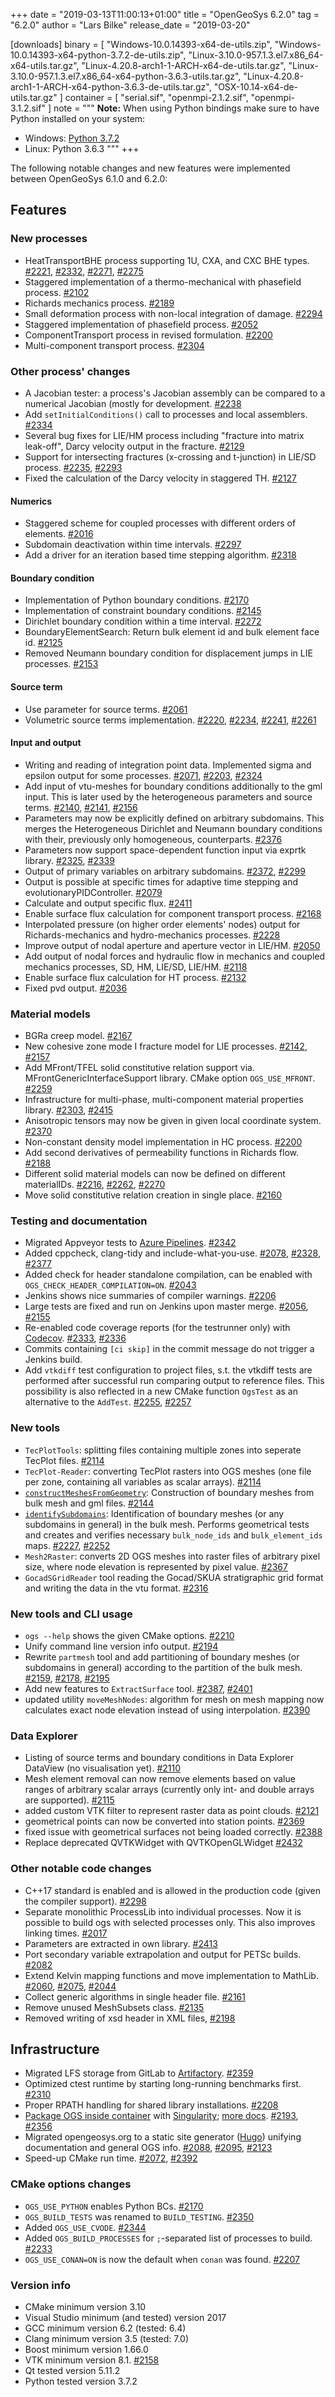 +++
date = "2019-03-13T11:00:13+01:00"
title = "OpenGeoSys 6.2.0"
tag = "6.2.0"
author = "Lars Bilke"
release_date = "2019-03-20"

[downloads]
binary = [
    "Windows-10.0.14393-x64-de-utils.zip",
    "Windows-10.0.14393-x64-python-3.7.2-de-utils.zip",
    "Linux-3.10.0-957.1.3.el7.x86_64-x64-utils.tar.gz",
    "Linux-4.20.8-arch1-1-ARCH-x64-de-utils.tar.gz",
    "Linux-3.10.0-957.1.3.el7.x86_64-x64-python-3.6.3-utils.tar.gz",
    "Linux-4.20.8-arch1-1-ARCH-x64-python-3.6.3-de-utils.tar.gz",
    "OSX-10.14-x64-de-utils.tar.gz"
]
container = [
    "serial.sif",
    "openmpi-2.1.2.sif",
    "openmpi-3.1.2.sif"
]
note = """
**Note:** When using Python bindings make sure to have Python installed on your system:

- Windows: [Python 3.7.2](https://www.python.org/ftp/python/3.7.2/python-3.7.2-amd64-webinstall.exe)
- Linux: Python 3.6.3
"""
+++

The following notable changes and new features were implemented between OpenGeoSys 6.1.0 and 6.2.0:

## Features

### New processes

- HeatTransportBHE process supporting 1U, CXA, and CXC BHE types. [#2221](https://github.com/ufz/ogs/pull/2221), [#2332](https://github.com/ufz/ogs/pull/2332),
  [#2271](https://github.com/ufz/ogs/pull/2271), [#2275](https://github.com/ufz/ogs/pull/2275)
- Staggered implementation of a thermo-mechanical with phasefield process. [#2102](https://github.com/ufz/ogs/pull/2102)
- Richards mechanics process. [#2189](https://github.com/ufz/ogs/pull/2189)
- Small deformation process with non-local integration of damage. [#2294](https://github.com/ufz/ogs/pull/2294)
- Staggered implementation of phasefield process. [#2052](https://github.com/ufz/ogs/pull/2052)
- ComponentTransport process in revised formulation. [#2200](https://github.com/ufz/ogs/pull/2200)
- Multi-component transport process. [#2304](https://github.com/ufz/ogs/pull/2304)

### Other process' changes

- A Jacobian tester: a process's Jacobian assembly can be compared to a
  numerical Jacobian (mostly for development. [#2238](https://github.com/ufz/ogs/pull/2238)
- Add `setInitialConditions()` call to processes and local assemblers. [#2334](https://github.com/ufz/ogs/pull/2334)
- Several bug fixes for LIE/HM process including "fracture into matrix
  leak-off", Darcy velocity output in the fracture. [#2129](https://github.com/ufz/ogs/pull/2129)
- Support for intersecting fractures (x-crossing and t-junction) in LIE/SD
  process. [#2235](https://github.com/ufz/ogs/pull/2235), [#2293](https://github.com/ufz/ogs/pull/2293)
- Fixed the calculation of the Darcy velocity in staggered TH. [#2127](https://github.com/ufz/ogs/pull/2127)

#### Numerics

- Staggered scheme for coupled processes with different orders of elements.
  [#2016](https://github.com/ufz/ogs/pull/2016)
- Subdomain deactivation within time intervals. [#2297](https://github.com/ufz/ogs/pull/2297)
- Add a driver for an iteration based time stepping algorithm. [#2318](https://github.com/ufz/ogs/pull/2318)

#### Boundary condition

- Implementation of Python boundary conditions. [#2170](https://github.com/ufz/ogs/pull/2170)
- Implementation of constraint boundary conditions. [#2145](https://github.com/ufz/ogs/pull/2145)
- Dirichlet boundary condition within a time interval. [#2272](https://github.com/ufz/ogs/pull/2272)
- BoundaryElementSearch: Return bulk element id and bulk element face id. [#2125](https://github.com/ufz/ogs/pull/2125)
- Removed Neumann boundary condition for displacement jumps in LIE processes.
  [#2153](https://github.com/ufz/ogs/pull/2153)

#### Source term

- Use parameter for source terms. [#2061](https://github.com/ufz/ogs/pull/2061)
- Volumetric source terms implementation. [#2220](https://github.com/ufz/ogs/pull/2220), [#2234](https://github.com/ufz/ogs/pull/2234), [#2241](https://github.com/ufz/ogs/pull/2241), [#2261](https://github.com/ufz/ogs/pull/2261)

#### Input and output

- Writing and reading of integration point data. Implemented sigma and epsilon
  output for some processes. [#2071](https://github.com/ufz/ogs/pull/2071), [#2203](https://github.com/ufz/ogs/pull/2203), [#2324](https://github.com/ufz/ogs/pull/2324)
- Add input of vtu-meshes for boundary conditions additionally to the gml input.
  This is later used by the heterogeneous parameters and source terms. [#2140](https://github.com/ufz/ogs/pull/2140),
  [#2141](https://github.com/ufz/ogs/pull/2141), [#2156](https://github.com/ufz/ogs/pull/2156)
- Parameters may now be explicitly defined on arbitrary subdomains. This merges
  the Heterogeneous Dirichlet and Neumann boundary conditions with their,
  previously only homogeneous, counterparts. [#2376](https://github.com/ufz/ogs/pull/2376)
- Parameters now support space-dependent function input via exprtk library.
  [#2325](https://github.com/ufz/ogs/pull/2325), [#2339](https://github.com/ufz/ogs/pull/2339)
- Output of primary variables on arbitrary subdomains. [#2372](https://github.com/ufz/ogs/pull/2372), [#2299](https://github.com/ufz/ogs/pull/2299)
- Output is possible at specific times for adaptive time stepping and
  evolutionaryPIDController. [#2079](https://github.com/ufz/ogs/pull/2079)
- Calculate and output specific flux. [#2411](https://github.com/ufz/ogs/pull/2411)
- Enable surface flux calculation for component transport process. [#2168](https://github.com/ufz/ogs/pull/2168)
- Interpolated pressure (on higher order elements' nodes) output for
  Richards-mechanics and hydro-mechanics processes. [#2228](https://github.com/ufz/ogs/pull/2228)
- Improve output of nodal aperture and aperture vector in LIE/HM. [#2050](https://github.com/ufz/ogs/pull/2050)
- Add output of nodal forces and hydraulic flow in mechanics and coupled
  mechanics processes, SD, HM, LIE/SD, LIE/HM. [#2118](https://github.com/ufz/ogs/pull/2118)
- Enable surface flux calculation for HT process. [#2132](https://github.com/ufz/ogs/pull/2132)
- Fixed pvd output. [#2036](https://github.com/ufz/ogs/pull/2036)

### Material models

- BGRa creep model. [#2167](https://github.com/ufz/ogs/pull/2167)
- New cohesive zone mode I fracture model for LIE processes. [#2142](https://github.com/ufz/ogs/pull/2142), [#2157](https://github.com/ufz/ogs/pull/2157)
- Add MFront/TFEL solid constitutive relation support via.
  MFrontGenericInterfaceSupport library. CMake option `OGS_USE_MFRONT`. [#2259](https://github.com/ufz/ogs/pull/2259)
- Infrastructure for multi-phase, multi-component material properties library.
  [#2303](https://github.com/ufz/ogs/pull/2303),
  [#2415](https://github.com/ufz/ogs/pull/2415)
- Anisotropic tensors may now be given in given local coordinate system. [#2370](https://github.com/ufz/ogs/pull/2370)
- Non-constant density model implementation in HC process. [#2200](https://github.com/ufz/ogs/pull/2200)
- Add second derivatives of permeability functions in Richards flow. [#2188](https://github.com/ufz/ogs/pull/2188)
- Different solid material models can now be defined on different materialIDs.
  [#2216](https://github.com/ufz/ogs/pull/2216), [#2262](https://github.com/ufz/ogs/pull/2262), [#2270](https://github.com/ufz/ogs/pull/2270)
- Move solid constitutive relation creation in single place. [#2160](https://github.com/ufz/ogs/pull/2160)

### Testing and documentation

- Migrated Appveyor tests to [Azure
  Pipelines](https://dev.azure.com/ogsci/ogs/_build). [#2342](https://github.com/ufz/ogs/pull/2342)
- Added cppcheck, clang-tidy and include-what-you-use. [#2078](https://github.com/ufz/ogs/pull/2078), [#2328](https://github.com/ufz/ogs/pull/2328), [#2377](https://github.com/ufz/ogs/pull/2377)
- Added check for header standalone compilation, can be enabled with
  `OGS_CHECK_HEADER_COMPILATION=ON`. [#2043](https://github.com/ufz/ogs/pull/2043)
- Jenkins shows nice summaries of compiler warnings. [#2206](https://github.com/ufz/ogs/pull/2206)
- Large tests are fixed and run on Jenkins upon master merge. [#2056](https://github.com/ufz/ogs/pull/2056), [#2155](https://github.com/ufz/ogs/pull/2155)
- Re-enabled code coverage reports (for the testrunner only) with
  [Codecov](http://codecov.io/gh/ufz/ogs). [#2333](https://github.com/ufz/ogs/pull/2333), [#2336](https://github.com/ufz/ogs/pull/2336)
- Commits containing `[ci skip]` in the commit message do not trigger a Jenkins
  build.
- Add `vtkdiff` test configuration to project files, s.t. the vtkdiff tests are
  performed after successful run comparing output to reference files. This
  possibility is also reflected in a new CMake function `OgsTest` as an
  alternative to the `AddTest`. [#2255](https://github.com/ufz/ogs/pull/2255), [#2257](https://github.com/ufz/ogs/pull/2257)

### New tools

- `TecPlotTools`: splitting files containing multiple zones into seperate
  TecPlot files. [#2114](https://github.com/ufz/ogs/pull/2114)
- `TecPlot-Reader`: converting TecPlot rasters into OGS meshes (one file per
  zone, containing all variables as scalar arrays). [#2114](https://github.com/ufz/ogs/pull/2114)
- [`constructMeshesFromGeometry`](https://www.opengeosys.org/docs/tools/meshing-submeshes/constructmeshesfromgeometry/):
  Construction of boundary meshes from bulk mesh and gml files. [#2144](https://github.com/ufz/ogs/pull/2144)
- [`identifySubdomains`](https://www.opengeosys.org/docs/tools/meshing-submeshes/identifysubdomains/):
  Identification of boundary meshes (or any subdomains in general) in the bulk
  mesh. Performs geometrical tests and creates and verifies necessary
  `bulk_node_ids` and `bulk_element_ids` maps. [#2227](https://github.com/ufz/ogs/pull/2227), [#2252](https://github.com/ufz/ogs/pull/2252)
- `Mesh2Raster`: converts 2D OGS meshes into raster files of arbitrary pixel
  size, where node elevation is represented by pixel value. [#2367](https://github.com/ufz/ogs/pull/2367)
- `GocadSGridReader` tool reading the Gocad/SKUA stratigraphic grid format and
  writing the data in the vtu format. [#2316](https://github.com/ufz/ogs/pull/2316)

### New tools and CLI usage

- `ogs --help` shows the given CMake options. [#2210](https://github.com/ufz/ogs/pull/2210)
- Unify command line version info output. [#2194](https://github.com/ufz/ogs/pull/2194)
- Rewrite `partmesh` tool and add partitioning of boundary meshes (or subdomains
  in general) according to the partition of the bulk mesh. [#2159](https://github.com/ufz/ogs/pull/2159), [#2178](https://github.com/ufz/ogs/pull/2178), [#2195](https://github.com/ufz/ogs/pull/2195)
- Add new features to `ExtractSurface` tool. [#2387](https://github.com/ufz/ogs/pull/2387), [#2401](https://github.com/ufz/ogs/pull/2401)
- updated utility `moveMeshNodes`: algorithm for mesh on mesh mapping now
  calculates exact node elevation instead of using interpolation. [#2390](https://github.com/ufz/ogs/pull/2390)

### Data Explorer

- Listing of source terms and boundary conditions in Data Explorer DataView (no
  visualisation yet). [#2110](https://github.com/ufz/ogs/pull/2110)
- Mesh element removal can now remove elements based on value ranges of
  arbitrary scalar arrays (currently only int- and double arrays are supported).
  [#2115](https://github.com/ufz/ogs/pull/2115)
- added custom VTK filter to represent raster data as point clouds. [#2121](https://github.com/ufz/ogs/pull/2121)
- geometrical points can now be converted into station points. [#2369](https://github.com/ufz/ogs/pull/2369)
- fixed issue with geometrical surfaces not being loaded correctly. [#2388](https://github.com/ufz/ogs/pull/2388)
- Replace deprecated QVTKWidget with QVTKOpenGLWidget [#2432](https://github.com/ufz/ogs/pull/2432)

### Other notable code changes

- C++17 standard is enabled and is allowed in the production code (given the
  compiler support). [#2298](https://github.com/ufz/ogs/pull/2298)
- Separate monolithic ProcessLib into individual processes. Now it is possible
  to build ogs with selected processes only. This also improves linking times.
  [#2017](https://github.com/ufz/ogs/pull/2017)
- Parameters are extracted in own library. [#2413](https://github.com/ufz/ogs/pull/2413)
- Port secondary variable extrapolation and output for PETSc builds. [#2082](https://github.com/ufz/ogs/pull/2082)
- Extend Kelvin mapping functions and move implementation to MathLib. [#2060](https://github.com/ufz/ogs/pull/2060),
  [#2075](https://github.com/ufz/ogs/pull/2075), [#2044](https://github.com/ufz/ogs/pull/2044)
- Collect generic algorithms in single header file. [#2161](https://github.com/ufz/ogs/pull/2161)
- Remove unused MeshSubsets class. [#2135](https://github.com/ufz/ogs/pull/2135)
- Removed writing of xsd header in XML files, [#2198](https://github.com/ufz/ogs/pull/2198)

## Infrastructure

- Migrated LFS storage from GitLab to [Artifactory](https://ogs.jfrog.io/ogs).
  [#2359](https://github.com/ufz/ogs/pull/2359)
- Optimized ctest runtime by starting long-running benchmarks first. [#2310](https://github.com/ufz/ogs/pull/2310)
- Proper RPATH handling for shared library installations. [#2208](https://github.com/ufz/ogs/pull/2208)
- [Package OGS inside
  container](https://www.opengeosys.org/docs/userguide/basics/container/) with
  [Singularity](https://www.sylabs.io/singularity/); [more
  docs](https://www.opengeosys.org/docs/devguide/advanced/singularity/). [#2193](https://github.com/ufz/ogs/pull/2193),
  [#2356](https://github.com/ufz/ogs/pull/2356)
- Migrated opengeosys.org to a static site generator ([Hugo](https://gohugo.io))
  unifying documentation and general OGS info. [#2088](https://github.com/ufz/ogs/pull/2088), [#2095](https://github.com/ufz/ogs/pull/2095), [#2123](https://github.com/ufz/ogs/pull/2123)
- Speed-up CMake run time. [#2072](https://github.com/ufz/ogs/pull/2072), [#2392](https://github.com/ufz/ogs/pull/2392)

### CMake options changes

- `OGS_USE_PYTHON` enables Python BCs. [#2170](https://github.com/ufz/ogs/pull/2170)
- `OGS_BUILD_TESTS` was renamed to `BUILD_TESTING`. [#2350](https://github.com/ufz/ogs/pull/2350)
- Added `OGS_USE_CVODE`. [#2344](https://github.com/ufz/ogs/pull/2344)
- Added `OGS_BUILD_PROCESSES` for `;`-separated list of processes to build.
  [#2233](https://github.com/ufz/ogs/pull/2233)
- `OGS_USE_CONAN=ON` is now the default when `conan` was found. [#2207](https://github.com/ufz/ogs/pull/2207)

### Version info

- CMake minimum version 3.10
- Visual Studio minimum (and tested) version 2017
- GCC minimum version 6.2 (tested: 6.4)
- Clang minimum version 3.5 (tested: 7.0)
- Boost minimum version 1.66.0
- VTK minimum version 8.1. [#2158](https://github.com/ufz/ogs/pull/2158)
- Qt tested version 5.11.2
- Python tested version 3.7.2
